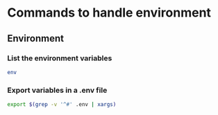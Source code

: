# Commands to handle environment

## Environment

### List the environment variables

```bash
env
```

### Export variables in a .env file

```bash
export $(grep -v '^#' .env | xargs)
```